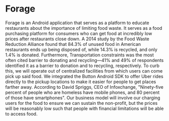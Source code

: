 # Forage
Forage is an Android application that serves as a platform to educate restaurants about the importance of limiting food waste. It serves as a food purchasing platform for consumers who can get food at incredibly low prices after restaurants close down. A 2014 study by the Food Waste Reduction Alliance found that 84.3% of unused food in American restaurants ends up being disposed of, while 14.3% is recycled, and only 1.4% is donated. Furthermore, Transportation constraints was the most often cited barrier to donating and recycling—41% and 49% of respondents identified it as a barrier to donation and to recycling, respectively. To curb this, we will operate out of centralized facilities from which users can come pick up said food. We integrated the Button Android SDK to offer Uber rides directly to the pickup locations to make it easier for people to get places farther away. According to David Spriggs, CEO of Infoxchange, "Ninety-five percent of people who are homeless have mobile phones, and 80 percent of those have smartphones". Our business model will involve our charging users for the food to ensure we can sustain the non-profit, but the prices will be reasonably low such that people with financial limitations will be able to access food.

